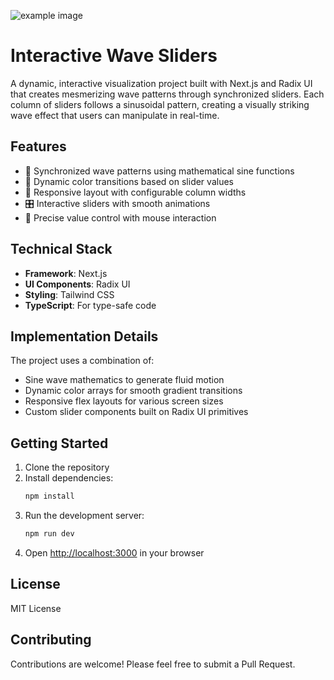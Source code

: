 ![example image](https://i.imgur.com/7q7OuXT.jpeg)

# Interactive Wave Sliders

A dynamic, interactive visualization project built with Next.js and Radix UI that creates mesmerizing wave patterns through synchronized sliders. Each column of sliders follows a sinusoidal pattern, creating a visually striking wave effect that users can manipulate in real-time.

## Features

- 🌊 Synchronized wave patterns using mathematical sine functions
- 🎨 Dynamic color transitions based on slider values
- 📱 Responsive layout with configurable column widths
- 🎛️ Interactive sliders with smooth animations
- 🎯 Precise value control with mouse interaction

## Technical Stack

- **Framework**: Next.js
- **UI Components**: Radix UI
- **Styling**: Tailwind CSS
- **TypeScript**: For type-safe code

## Implementation Details

The project uses a combination of:
- Sine wave mathematics to generate fluid motion
- Dynamic color arrays for smooth gradient transitions
- Responsive flex layouts for various screen sizes
- Custom slider components built on Radix UI primitives

## Getting Started

1. Clone the repository
2. Install dependencies:
   ```bash
   npm install
   ```
3. Run the development server:
   ```bash
   npm run dev
   ```
4. Open [http://localhost:3000](http://localhost:3000) in your browser

## License

MIT License

## Contributing

Contributions are welcome! Please feel free to submit a Pull Request.

